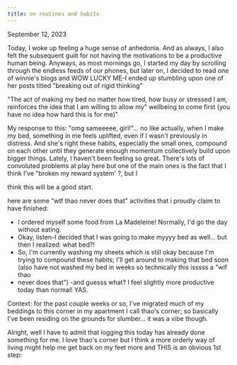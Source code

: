 ```yaml
---
title: on routines and habits
---
```


September 12, 2023

Today, I woke up feeling a huge sense of anhedonia. And as always, I also felt the subsequent guilt for not having the motivations to be a productive human being. Anyways, as most mornings go, I started my day by scrolling through the endless feeds of our phones, but later on, I decided to read one of winnie's blogs and WOW LUCKY ME-I ended up stumbling upon one of her posts titled "breaking out of rigid thinking"

"The act of making my bed no matter how tired, how busy or stressed I am, reinforces the idea that I am willing to allow my" wellbeing to come first (you have no idea how hard this is for me)"

My response to this: "omg sameeeee, girl!"... no like actually, when I make my bed, something in me feels uplifted, even if I wasn't previously in distress. And she's right these habits, especially the small ones, compound on each other until they generate enough momentum collectively build upon bigger things. Lately, I haven't been feeling so great. There's lots of convoluted problems at play here but one of the main ones is the fact that I think I've "broken my reward system' ?, but I

think this will be a good start.

here are some "wtf thao never does that" activities that i proudly claim to have finished:

- ﻿﻿I ordered myself some food from La Madeleine! Normally, I'd go the day without eating.
- ﻿﻿Okay, listen-I decided that I was going to make myyyy bed as well... but then I realized: what bed?!
- ﻿﻿So, I'm currently washing my sheets which is still okay because I'm trying to compound these habits; I'll get around to making that bed soon (also have not washed my bed in weeks so technically this isssss a "wif thao
- ﻿﻿never does that") -and guesss what? I feel slightly more productive today than normal! YAS.

Context: for the past couple weeks or so, I've migrated much of my beddings to this corner in my apartment I call thao's corner; so basically I've been residing on the grounds for slumber... it was a vibe though.

Alright, well I have to admit that logging this today has already done something for me. I love thao's corner but I think a more orderly way of living might help me get back on my feet more and THIS is an obvious 1st step: